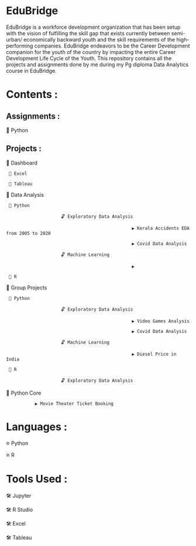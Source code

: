 # EduBridge
EduBridge is a workforce development organization that has been setup with the vision of fulfilling the skill gap that exists currently between semi-urban/ economically backward youth and the skill requirements of the high-performing companies. EduBridge endeavors to be the Career Development companion for the youth of the country by impacting the entire Career Development Life Cycle of the Youth.
This repository contains all the projects and assignments done by me during my Pg diploma Data Analytics course in EduBridge.

# Contents :

## Assignments :

  🔅 Python
  
## Projects :
  🔆 Dashboard
  
     📁 Excel
               
     📁 Tableau
  
  🔆 Data Analysis
  
     📁 Python
               
                         🔓 Exploratory Data Analysis  
                         
                                                    ▶ Kerala Accidents EDA from 2005 to 2020
                                     
                                                    ▶ Covid Data Analysis
                         
                         🔓 Machine Learning
                                 
                                                    ▶  
               
     📁 R
  
  🔆 Group Projects
  
     📁 Python
               
                         🔓 Exploratory Data Analysis  
                         
                                                    ▶ Video Games Analysis
                                     
                                                    ▶ Covid Data Analysis
                         
                         🔓 Machine Learning
                                 
                                                    ▶ Diesel Price in India
               
     📁 R   
               
                         🔓 Exploratory Data Analysis
  
  🔆 Python Core
               
               ▶ Movie Theater Ticket Booking
                
  
  
# Languages :

  🔯 Python
  
  🔯 R
  
# Tools Used :

  🛠 Jupyter
  
  🛠 R Studio
  
  🛠 Excel
  
  🛠 Tableau 
            
